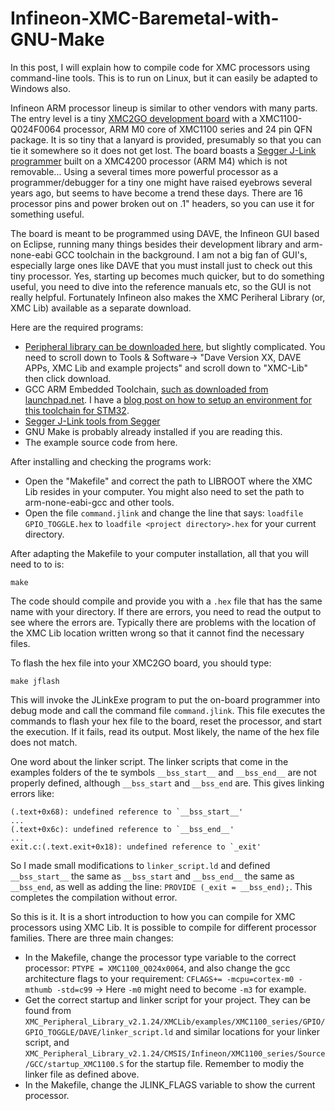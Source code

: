 # Infineon-XMC-Baremetal-with-GNU-Make

In this post, I will explain how to compile code for XMC processors using command-line tools. This is to run on Linux, but it can easily be adapted to Windows also.

Infineon ARM processor lineup is similar to other vendors with many parts. The entry level is a tiny [XMC2GO development board](https://www.infineon.com/cms/en/product/evaluation-boards/kit_xmc_2go_xmc1100_v1/) with a XMC1100-Q024F0064 processor, ARM M0 core of XMC1100 series and 24 pin QFN package. It is so tiny that a lanyard is provided, presumably so that you can tie it somewhere so it does not get lost. The board boasts a [Segger J-Link programmer](https://www.segger.com/products/debug-probes/j-link/) built on a XMC4200 processor (ARM M4) which is not removable... Using a several times more powerful processor as a programmer/debugger for a tiny one might have raised eyebrows several years ago, but seems to have become a trend these days. There are 16 processor pins and power broken out on .1" headers, so you can use it for something useful.

The board is meant to be programmed using DAVE, the Infineon GUI based on Eclipse, running many things besides their development library and arm-none-eabi GCC toolchain in the background. I am not a big fan of GUI's, especially large ones like DAVE that you must install just to check out this tiny processor. Yes, starting up becomes much quicker, but to do something useful, you need to dive into the reference manuals etc, so the GUI is not really helpful. Fortunately Infineon also makes the XMC Periheral Library (or, XMC Lib) available as a separate download.

Here are the required programs:

* [Peripheral library can be downloaded here](https://www.infineon.com/cms/en/product/microcontroller/32-bit-industrial-microcontroller-based-on-arm-cortex-m/?redirId=53843#!tools), but slightly complicated. You need to scroll down to Tools & Software-> "Dave Version XX, DAVE APPs, XMC Lib and example projects" and scroll down to "XMC-Lib" then click download.  
* GCC ARM Embedded Toolchain, [such as downloaded from launchpad.net](https://launchpad.net/gcc-arm-embedded). I have a [blog post on how to setup an environment for this toolchain for STM32](https://aviatorahmet.blogspot.com/2016/04/arm-stm32f10x-programming-with-gcc.html).
* [Segger J-Link tools from Segger](https://aviatorahmet.blogspot.com/2016/04/arm-stm32f10x-programming-with-gcc.html)
* GNU Make is probably already installed if you are reading this.
* The example source code from here.

After installing and checking the programs work:
* Open the "Makefile" and correct the path to LIBROOT where the XMC Lib resides in your computer. You might also need to set the path to arm-none-eabi-gcc and other tools. 
* Open the file `command.jlink` and change the line that says: `loadfile GPIO_TOGGLE.hex` to `loadfile <project directory>.hex` for your current directory.

After adapting the Makefile to your computer installation, all that you will need to to is:
```
make
```
The code should compile and provide you with a `.hex` file that has the same name with your directory. If there are errors, you need to read the output to see where the errors are. Typically there are problems with the location of the XMC Lib location written wrong so that it cannot find the necessary files.

To flash the hex file into your XMC2GO board, you should type:
```
make jflash
```
This will invoke the JLinkExe program to put the on-board programmer into debug mode and call the command file `command.jlink`. This file executes the commands to flash your hex file to the board, reset the processor, and start the execution. If it fails, read its output. Most likely, the name of the hex file does not match.

One word about the linker script. The linker scripts that come in the examples folders of the te symbols `__bss_start__` and `__bss_end__` are not properly defined, although `__bss_start` and `__bss_end` are. This gives linking errors like:
```
(.text+0x68): undefined reference to `__bss_start__'
...
(.text+0x6c): undefined reference to `__bss_end__'
...
exit.c:(.text.exit+0x18): undefined reference to `_exit'
```
So I made small modifications to `linker_script.ld` and defined `__bss_start__` the same as `__bss_start` and `__bss_end__` the same as `__bss_end`, as well as adding the line: `PROVIDE (_exit = __bss_end);`. This completes the compilation without error.

So this is it. It is a short introduction to how you can compile for XMC processors using XMC Lib. It is possible to compile for different processor families. There are three main changes:
* In the Makefile, change the processor type variable to the correct processor: `PTYPE = XMC1100_Q024x0064`, and also change the gcc architecture flags to your requirement: `CFLAGS+= -mcpu=cortex-m0 -mthumb -std=c99` -> Here `-m0` might need to become `-m3` for example.
* Get the correct startup  and linker script for your project. They can be found from `XMC_Peripheral_Library_v2.1.24/XMCLib/examples/XMC1100_series/GPIO/GPIO_TOGGLE/DAVE/linker_script.ld` and similar locations for your linker script, and `XMC_Peripheral_Library_v2.1.24/CMSIS/Infineon/XMC1100_series/Source/GCC/startup_XMC1100.S` for the startup file. Remember to modiy the linker file as defined above. 
* In the Makefile, change the JLINK_FLAGS variable to show the current processor.

